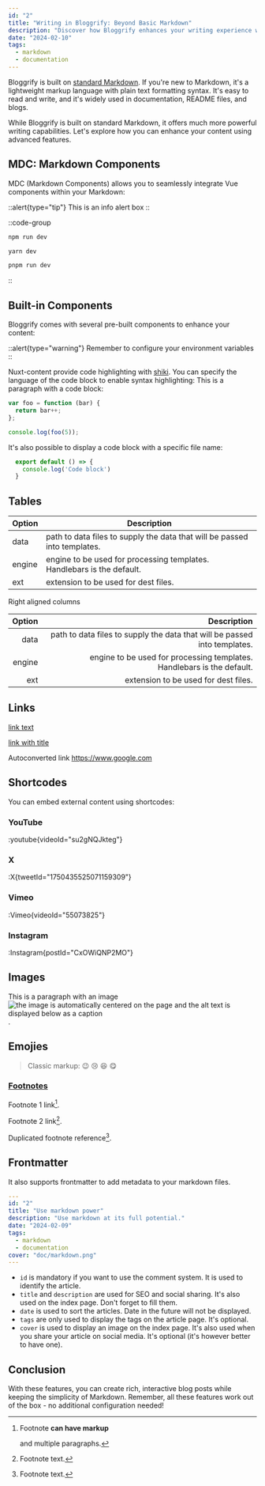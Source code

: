 ```yaml
---
id: "2"
title: "Writing in Bloggrify: Beyond Basic Markdown"
description: "Discover how Bloggrify enhances your writing experience with MDC syntax, Vue components in Markdown, and advanced formatting features"
date: "2024-02-10"
tags:
  - markdown
  - documentation
---
```


Bloggrify is built on [standard Markdown](https://www.markdownguide.org/). If you're new to Markdown, it's a lightweight markup language with plain text formatting syntax. It's easy to read and write, and it's widely used in documentation, README files, and blogs. 

While Bloggrify is built on standard Markdown, it offers much more powerful writing capabilities. Let's explore how you can enhance your content using advanced features.

## MDC: Markdown Components

MDC (Markdown Components) allows you to seamlessly integrate Vue components within your Markdown:


::alert{type="tip"}
This is an info alert box
::

::code-group

```bash [npm]
npm run dev
```

```bash [yarn]
yarn dev
```

```bash [pnpm]
pnpm run dev
```

::

## Built-in Components
Bloggrify comes with several pre-built components to enhance your content:

::alert{type="warning"}
Remember to configure your environment variables
::

Nuxt-content provide code highlighting with [shiki](https://github.com/shikijs/shiki). You can specify the language of the code block to enable syntax highlighting:
This is a paragraph with a code block:
``` js
var foo = function (bar) {
  return bar++;
};

console.log(foo(5));
```

It's also possible to display a code block with a specific file name:
```js [file.js]
  export default () => {
    console.log('Code block')
  }
```


## Tables

| Option | Description |
| ------ | ----------- |
| data   | path to data files to supply the data that will be passed into templates. |
| engine | engine to be used for processing templates. Handlebars is the default. |
| ext    | extension to be used for dest files. |

Right aligned columns

| Option | Description |
| ------:| -----------:|
| data   | path to data files to supply the data that will be passed into templates. |
| engine | engine to be used for processing templates. Handlebars is the default. |
| ext    | extension to be used for dest files. |


## Links

[link text](https://www.google.com)

[link with title](https://www.google.com "title text!")

Autoconverted link https://www.google.com

## Shortcodes

You can embed external content using shortcodes:

### YouTube

:youtube{videoId="su2gNQJkteg"}

### X

:X{tweetId="1750435525071159309"}

### Vimeo

:Vimeo{videoId="55073825"}

### Instagram

:Instagram{postId="CxOWiQNP2MO"}

## Images

This is a paragraph with an image ![the image is automatically centered on the page and the alt text is displayed below as a caption](/android-chrome-192x192.png).

## Emojies

> Classic markup: :wink: :cry: :laughing: :yum:



### [Footnotes](https://github.com/markdown-it/markdown-it-footnote)

Footnote 1 link[^first].

Footnote 2 link[^second].

Duplicated footnote reference[^second].

[^first]: Footnote **can have markup**

    and multiple paragraphs.

[^second]: Footnote text.

## Frontmatter
It also supports frontmatter to add metadata to your markdown files.

```yaml
---
id: "2"
title: "Use markdown power"
description: "Use markdown at its full potential."
date: "2024-02-09"
tags:
  - markdown
  - documentation
cover: "doc/markdown.png"
---
```

* `id` is mandatory if you want to use the comment system. It is used to identify the article.  
* `title` and `description` are used for SEO and social sharing. It's also used on the index page. Don't forget to fill them.
* `date` is used to sort the articles. Date in the future will not be displayed.
* `tags` are only used to display the tags on the article page. It's optional.
* `cover` is used to display an image on the index page. It's also used when you share your article on social media. It's optional (it's however better to have one). 

## Conclusion

With these features, you can create rich, interactive blog posts while keeping the simplicity of Markdown. Remember, all these features work out of the box - no additional configuration needed!
